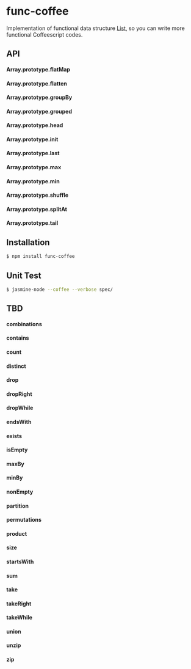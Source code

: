 func-coffee
===========

Implementation of functional data structure [List](http://www.scala-lang.org/api/current/index.html#scala.collection.immutable.List),
so you can write more functional Coffeescript codes.


## API
#### Array.prototype.flatMap
#### Array.prototype.flatten
#### Array.prototype.groupBy
#### Array.prototype.grouped
#### Array.prototype.head
#### Array.prototype.init
#### Array.prototype.last
#### Array.prototype.max
#### Array.prototype.min
#### Array.prototype.shuffle
#### Array.prototype.splitAt
#### Array.prototype.tail

## Installation

```bash
$ npm install func-coffee
```

## Unit Test

```bash
$ jasmine-node --coffee --verbose spec/
```


## TBD
#### combinations
#### contains
#### count
#### distinct
#### drop
#### dropRight
#### dropWhile
#### endsWith
#### exists
#### isEmpty
#### maxBy
#### minBy
#### nonEmpty
#### partition
#### permutations
#### product
#### size
#### startsWith
#### sum
#### take
#### takeRight
#### takeWhile
#### union
#### unzip
#### zip





